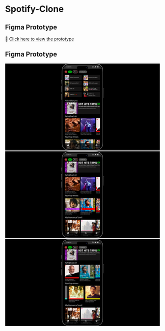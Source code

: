 # Spotify-Clone
## Figma Prototype
🔗 [Click here to view the prototype](https://www.figma.com/proto/2voT6FKQnMvT2yaLIqQH6C/Untitled?node-id=62-4)




## Figma Prototype
![Prototype Image](https://github.com/Mukilanbalakrishnan/Spotify_Clone/blob/4c9dcab59ea17561b20b4a297904e0b81e247650/Image%201.png)
![Prototype Image](https://github.com/Mukilanbalakrishnan/Spotify_Clone/blob/80a1e08c0868cdb50d19beb2b77c9b0f1f6e17e3/Image%202.png)
![Prototype Image](https://github.com/Mukilanbalakrishnan/Spotify_Clone/blob/336552d05341f6f3d219b7ddf912af955cd9d38a/Image%203.png)

